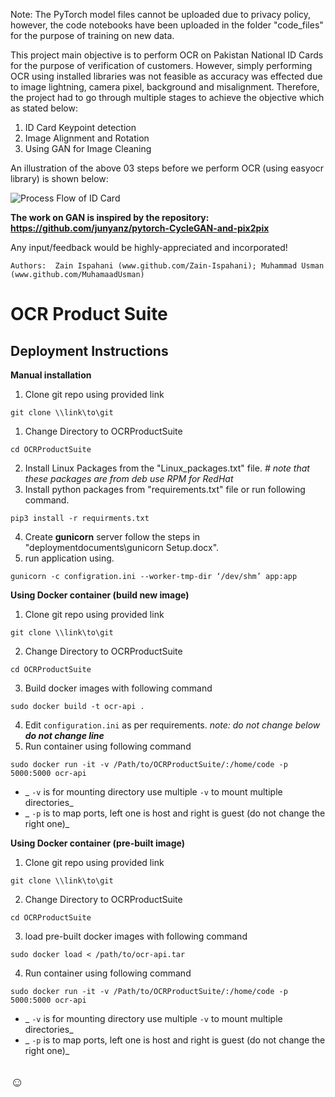 Note: The PyTorch model files cannot be uploaded due to privacy policy, however, the code notebooks have been uploaded in the folder "code_files" for the purpose of training on new data.

This project main objective is to perform OCR on Pakistan National ID Cards for the purpose of verification of customers. However, simply performing OCR using installed libraries was not feasible as accuracy was effected due to image lightning, camera pixel, background and misalignment. Therefore, the project had to go through multiple stages to achieve the objective which as stated below:

1. ID Card Keypoint detection
2. Image Alignment and Rotation 
3. Using GAN for Image Cleaning

An illustration of the above 03 steps before we perform OCR (using easyocr library) is shown below:

![Process Flow of ID Card](https://github.com/Zain-Ispahani/ID-Card-OCR/tree/main/code_files/OCR_Process.PNG?raw=true)

**The work on GAN is inspired by the repository: https://github.com/junyanz/pytorch-CycleGAN-and-pix2pix**

Any input/feedback would be highly-appreciated and incorporated! 

`Authors:  Zain Ispahani (www.github.com/Zain-Ispahani); Muhammad Usman (www.github.com/MuhamaadUsman)`
# OCR Product Suite


## Deployment Instructions
**Manual installation**

1. Clone git repo using provided link
```unix
git clone \\link\to\git
```
1. Change Directory to OCRProductSuite 
```unix
cd OCRProductSuite
```
2. Install Linux Packages from the "Linux\_packages.txt" file.
_# note that these packages are from deb use RPM for RedHat_
3. Install python packages from "requirements.txt" file or run following command.
```unix
pip3 install -r requirments.txt
```
4. Create **gunicorn** server follow the steps in "deploymentdocuments\gunicorn Setup.docx".
5. run application using.
```unix
gunicorn -c configration.ini --worker-tmp-dir ‘/dev/shm’ app:app
```

**Using Docker container (build new image)**
1. Clone git repo using provided link
```unix
git clone \\link\to\git
```
2. Change Directory to OCRProductSuite 
```unix
cd OCRProductSuite
```
3. Build docker images with following command
```unix
sudo docker build -t ocr-api .
```
4. Edit `configuration.ini` as per requirements. _note: do not change below **do not change line**_
5. Run container using following command
```unix
sudo docker run -it -v /Path/to/OCRProductSuite/:/home/code -p 5000:5000 ocr-api
```
- _ `-v` is for mounting directory use multiple `-v` to mount multiple directories_
- _ `-p` is to map ports, left one is host and right is guest (do not change the right one)_

**Using Docker container (pre-built image)**
1. Clone git repo using provided link
```unix
git clone \\link\to\git
```
2. Change Directory to OCRProductSuite 
```unix
cd OCRProductSuite
```
3. load pre-built docker images with following command
```unix
sudo docker load < /path/to/ocr-api.tar
```
4. Run container using following command
```unix
sudo docker run -it -v /Path/to/OCRProductSuite/:/home/code -p 5000:5000 ocr-api
```
- _ `-v` is for mounting directory use multiple `-v` to mount multiple directories_
- _ `-p` is to map ports, left one is host and right is guest (do not change the right one)_

## ☺
